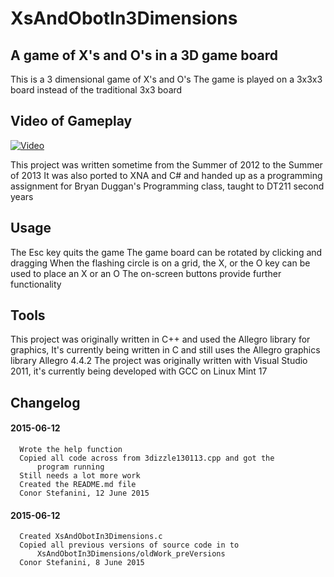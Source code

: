 # XsAndObotIn3Dimensions
## A game of X's and O's in a 3D game board

This is a 3 dimensional game of X's and O's
The game is played on a 3x3x3 board instead of the traditional 3x3 board

## Video of Gameplay
[![Video](http://img.youtube.com/vi/B-8m3JmPPk8/0.jpg)](http://www.youtube.com/watch?v=B-8m3JmPPk8)

This project was written sometime from the Summer of 2012 to the Summer of 2013
It was also ported to XNA and C# and handed up as a programming assignment for Bryan Duggan's Programming class, taught to DT211 second years

## Usage
The Esc key quits the game
The game board can be rotated by clicking and dragging
When the flashing circle is on a grid, the X, or the O key can be used to place an X or an O
The on-screen buttons provide further functionality

## Tools
This project was originally written in C++ and used the Allegro library for graphics, It's currently being written in C and still uses the Allegro graphics library
Allegro 4.4.2
The project was originally written with Visual Studio 2011, it's currently being developed with GCC on Linux Mint 17


## Changelog

####  2015-06-12
      Wrote the help function
      Copied all code across from 3dizzle130113.cpp and got the
          program running
      Still needs a lot more work
      Created the README.md file
      Conor Stefanini, 12 June 2015

####  2015-06-12
      Created XsAndObotIn3Dimensions.c
      Copied all previous versions of source code in to 
          XsAndObotIn3Dimensions/oldWork_preVersions
      Conor Stefanini, 8 June 2015
